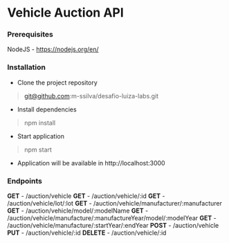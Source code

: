 # Vehicle Auction API

### Prerequisites
NodeJS - https://nodejs.org/en/

### Installation
- Clone the project repository
> git@github.com:m-ssilva/desafio-luiza-labs.git
- Install dependencies
> npm install
- Start application
> npm start
- Application will be available in http://localhost:3000

### Endpoints
**GET** - /auction/vehicle 
**GET** - /auction/vehicle/:id 
**GET** - /auction/vehicle/lot/:lot 
**GET** - /auction/vehicle/manufacturer/:manufacturer 
**GET** - /auction/vehicle/model/:modelName 
**GET** - /auction/vehicle/manufacture/:manufactureYear/model/:modelYear 
**GET** - /auction/vehicle/manufacture/:startYear/:endYear 
**POST** - /auction/vehicle 
**PUT** - /auction/vehicle/:id 
**DELETE** - /auction/vehicle/:id 